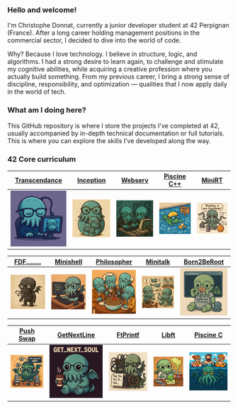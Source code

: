 ### Hello and welcome!

I'm Christophe Donnat, currently a junior developer student at 42 Perpignan (France).
After a long career holding management positions in the commercial sector, I decided to dive into the world of code.

Why? Because I love technology. I believe in structure, logic, and algorithms.
I had a strong desire to learn again, to challenge and stimulate my cognitive abilities, while acquiring a creative profession where you actually build something.
From my previous career, I bring a strong sense of discipline, responsibility, and optimization — qualities that I now apply daily in the world of tech.

### What am I doing here?
This GitHub repository is where I store the projects I've completed at 42, usually accompanied by in-depth technical documentation or full tutorials.
This is where you can explore the skills I’ve developed along the way.

### 42 Core curriculum

| [Transcendance]() | [Inception](https://github.com/donnatchris/inception-42) | [Webserv](https://github.com/donnatchris/webserv-42) | [Piscine C++](https://github.com/donnatchris/piscine-cpp-42) | [MiniRT](https://github.com/donnatchris/minirt-42) |
| --- | --- | --- | --- | --- |
| [![Transcendance](images/transcendance.png)]() | [![Inception](images/inception.png)](https://github.com/donnatchris/inception-42) | [![Webserv](images/webserv.png)](https://github.com/donnatchris/webserv-42) | [![Piscine C++](images/cpp.png)](https://github.com/donnatchris/piscine-cpp-42) | [![MiniRT](images/minirt.png)](https://github.com/donnatchris/minirt-42) |

| [FDF.........](https://github.com/donnatchris/fdf-42) | [Minishell](https://github.com/donnatchris/minishell-42) | [Philosopher](https://github.com/donnatchris/philosophers-42) | [Minitalk](https://github.com/donnatchris/minitalk-42) | [Born2BeRoot](https://github.com/donnatchris/born2beroot-42) |
| --- | --- | --- | --- | --- |
| [![FDF](images/fdf.png)](https://github.com/donnatchris/fdf-42) | [![Minishell](images/minishell.png)](https://github.com/donnatchris/minishell-42) | [![Philosopher](images/philo.png)](https://github.com/donnatchris/philosophers-42) | [![Minitalk](images/minitalk.png)](https://github.com/donnatchris/minitalk-42) | [![Born2BeRoot](images/born2beroot.png)](https://github.com/donnatchris/born2beroot-42) |

| [Push Swap](https://github.com/donnatchris/push_swap-42) | [GetNextLine](https://github.com/donnatchris/get_next_line-42) | [FtPrintf](https://github.com/donnatchris/ft_printf-42) | [Libft](https://github.com/donnatchris/libft-42) | [Piscine C](https://github.com/donnatchris/piscine-42) |
| --- | --- | --- | --- | --- |
| [![Push Swap](images/pushswap.png)](https://github.com/donnatchris/push_swap-42) | [![GetNextLine](images/gnl.png)](https://github.com/donnatchris/get_next_line-42) | [![FtPrintf](images/printf.png)](https://github.com/donnatchris/ft_printf-42) | [![Libft](images/libft.png)](https://github.com/donnatchris/libft-42) | [![Piscine C](images/c.png)](https://github.com/donnatchris/piscine-42) |

